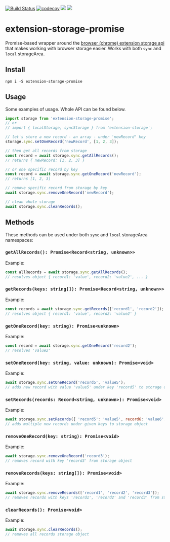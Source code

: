 [![Build Status](https://travis-ci.org/martinsuba/extension-storage.svg?branch=master)](https://travis-ci.org/martinsuba/extension-storage)
[![codecov](https://codecov.io/gh/martinsuba/extension-storage/branch/master/graph/badge.svg)](https://codecov.io/gh/martinsuba/extension-storage)
[![](https://badgen.net/npm/v/extension-storage-promise)](https://www.npmjs.com/package/extension-storage-promise)
[![](https://badgen.net/bundlephobia/minzip/extension-storage-promise)](https://bundlephobia.com/result?p=extension-storage-promise)

# extension-storage-promise

Promise-based wrapper around the [browser (chrome) extension storage api](https://developer.chrome.com/apps/storage) that makes working with browser storage easier. Works with both `sync` and `local` storageArea.

## Install

```
npm i -S extension-storage-promise
```

## Usage

Some examples of usage. Whole API can be found below.

```js
import storage from 'extension-storage-promise';
// or
// import { localStorage, syncStorage } from 'extension-storage';

// let's store a new record - an array - under 'newRecord' key
storage.sync.setOneRecord('newRecord', [1, 2, 3]);

// then get all records from storage
const record = await storage.sync.getAllRecords();
// returns { newRecord: [1, 2, 3] }

// or one specific record by key
const record = await storage.sync.getOneRecord('newRecord');
// returns [1, 2, 3]

// remove specific record from storage by key
await storage.sync.removeOneRecord('newRecord');

// clean whole storage
await storage.sync.cleanRecords();
```

## Methods

These methods can be used under both `sync` and `local` storageArea namespaces:

### `getAllRecords(): Promise<Record<string, unknown>>`
Example:
```js
const allRecords = await storage.sync.getAllRecords();
// resolves object { record1: 'value', record2: 'value2', ... }
```

### `getRecords(keys: string[]): Promise<Record<string, unknown>>`
Example:
```js
const records = await storage.sync.getRecords(['record1', 'record2']);
// resolves object { record1: 'value', record2: 'value2' }
```

### `getOneRecord(key: string): Promise<unknown>`
Example:
```js
const record = await storage.sync.getOneRecord('record2');
// resolves 'value2'
```

### `setOneRecord(key: string, value: unknown): Promise<void>`
Example:
```js
await storage.sync.setOneRecord('record5', 'value5');
// adds new record with value 'value5' under key 'record5' to storage object
```

### `setRecords(records: Record<string, unknown>): Promise<void>`
Example:
```js
await storage.sync.setRecords({ 'record5': 'value5', record6: 'value6', ... });
// adds multiple new records under given keys to storage object
```

### `removeOneRecord(key: string): Promise<void>`
Example:
```js
await storage.sync.removeOneRecord('record3');
// removes record with key 'record3' from storage object
```

### `removeRecords(keys: string[]): Promise<void>`
Example:
```js
await storage.sync.removeRecords(['record1', 'record2', 'record3']);
// removes records with keys 'record1', 'record2' and 'record3' from storage object
```

### `clearRecords(): Promise<void>`
Example:
```js
await storage.sync.clearRecords();
// removes all records storage object
```
